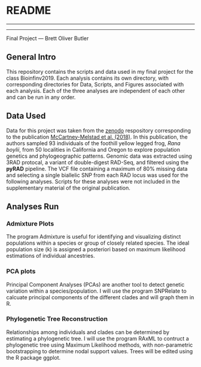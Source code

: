 # README

______________________________
______________________________
Final Project — Brett Oliver Butler

## General Intro
This repository contains the scripts and data used in my final project for the class Bioinfinv2019. Each analysis contains its own directory, with corresponding directories for Data, Scripts, and Figures associated with each analysis. Each of the three analyses are independent of each other and can be run in any order.

## Data Used
Data for this project was taken from the [zenodo](https://zenodo.org/record/885534#.XIbuWVNKgWo) respository corresponding to the publication [McCartney-Melstad et al. (2018)](https://www.nature.com/articles/s41437-018-0097-7.pdf?origin=ppub). In this publication, the authors sampled 93 individuals of the foothill yellow legged frog, *Rana boylii*, from 50 localities in California and Oregon to explore population genetics and phylogeographic patterns. Genomic data was extracted using 3RAD protocal, a variant of double-digest RAD-Seq, and filtered using the **pyRAD** pipeline. The VCF file containing a maximum of 80% missing data and selecting a single biallelic SNP from each RAD locus was used for the following analyses. Scripts for these analyses were not included in the supplementary material of the original publication.

## Analyses Run
### Admixture Plots
The program Admixture is useful for identifying and visualizing distinct populations within a species or group of closely related species. The ideal population size (k) is assigned a posteriori based on maximum likelihood estimations of individual ancestries.

### PCA plots
Principal Component Analyses (PCAs) are another tool to detect genetic variation within a species/population. I will use the program SNPRelate to calcuate principal components of the different clades and will graph them in R.

### Phylogenetic Tree Reconstruction
Relationships among individuals and clades can be determined by estimating a phylogenetic tree. I will use the program RAxML to contruct a phylogenetic tree using Maximum Likelihood methods, with non-parametric bootstrapping to determine nodal support values. Trees will be edited using the R package ggplot. 